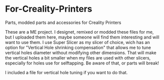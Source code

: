 # For-Creality-Printers
Parts, modded parts and accessories for Creality Printers

These are a ME project. I designet, remixed or modded these files for me, but I uploaded them here, maybe someone will find them interesting and will want to use them. I use Super Slicer as my slicer of choice, wich has an option for "Vertical Hole shrinking compensation" that allows me to tune vertical holes diameter without modifying other dimensions. That will make the vertical holes a bit smaller when my files are used with other slicers, especially for holes use for selftapping. Be aware of that, or parts will break!

I included a file for vertical hole tuning if you want to do that.
